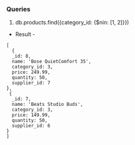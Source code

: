 ### Queries

1. db.products.find({category_id: {$nin: [1, 2]}})

- Result -

```
[
  {
  _id: 8,
  name: 'Bose QuietComfort 35',
  category_id: 3,
  price: 249.99,
  quantity: 50,
  supplier_id: 7
},
 {
  _id: 7,
  name: 'Beats Studio Buds',
  category_id: 3,
  price: 149.99,
  quantity: 50,
  supplier_id: 6
}
]
```
